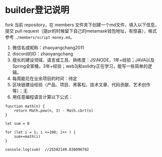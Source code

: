 # builder登记说明

fork 当前 repository，在 members 文件夹下创建一个md文件，填入以下信息，提交 pull request（提pr的时候留下自己的metamask钱包地址，有惊喜），格式参考 `./members/script-money.md`。

1. 微信名或昵称：zhaoyangchang2011
2. discord的ID：zhaoyangchang
3. 擅长的建设领域、语言或工具、熟练度：JS\NODE，1年+经验；JAVA以及Spring全家桶，3年+经验；web3j和solidty正在学习，能写一些简单的逻辑。
4. 每周能花在业余项目的时间：待定
5. 区块链建设经验（产品、项目、黑客松、技术文章、代码贡献、艺术创作等）：无
6. 用任意编程语言计算以下公式：
```$xslt
function math(n) {
    return Math.pow(n, 3) - Math.cbrt(n)
}

let sum = 0

for (let i = 1; i <=100; i++ ) {
    sum+=math(i)
}

console.log(sum)  //25502149.836096782
```
